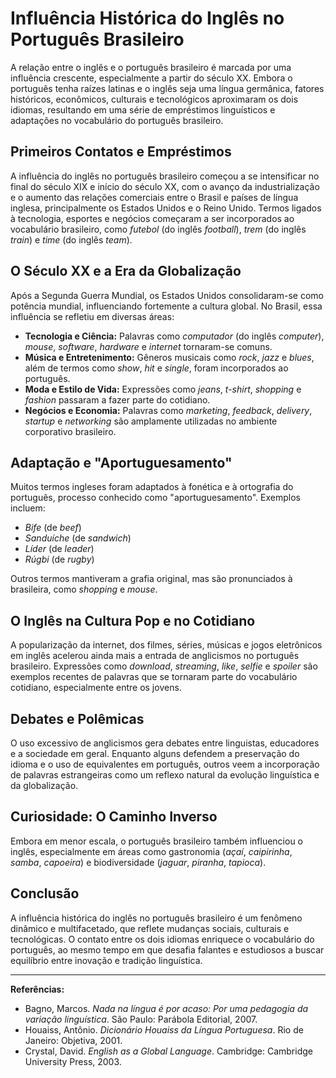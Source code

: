 
# Influência Histórica do Inglês no Português Brasileiro

A relação entre o inglês e o português brasileiro é marcada por uma influência crescente, especialmente a partir do século XX. Embora o português tenha raízes latinas e o inglês seja uma língua germânica, fatores históricos, econômicos, culturais e tecnológicos aproximaram os dois idiomas, resultando em uma série de empréstimos linguísticos e adaptações no vocabulário do português brasileiro.

## Primeiros Contatos e Empréstimos

A influência do inglês no português brasileiro começou a se intensificar no final do século XIX e início do século XX, com o avanço da industrialização e o aumento das relações comerciais entre o Brasil e países de língua inglesa, principalmente os Estados Unidos e o Reino Unido. Termos ligados à tecnologia, esportes e negócios começaram a ser incorporados ao vocabulário brasileiro, como *futebol* (do inglês *football*), *trem* (do inglês *train*) e *time* (do inglês *team*).

## O Século XX e a Era da Globalização

Após a Segunda Guerra Mundial, os Estados Unidos consolidaram-se como potência mundial, influenciando fortemente a cultura global. No Brasil, essa influência se refletiu em diversas áreas:

- **Tecnologia e Ciência:** Palavras como *computador* (do inglês *computer*), *mouse*, *software*, *hardware* e *internet* tornaram-se comuns.
- **Música e Entretenimento:** Gêneros musicais como *rock*, *jazz* e *blues*, além de termos como *show*, *hit* e *single*, foram incorporados ao português.
- **Moda e Estilo de Vida:** Expressões como *jeans*, *t-shirt*, *shopping* e *fashion* passaram a fazer parte do cotidiano.
- **Negócios e Economia:** Palavras como *marketing*, *feedback*, *delivery*, *startup* e *networking* são amplamente utilizadas no ambiente corporativo brasileiro.

## Adaptação e "Aportuguesamento"

Muitos termos ingleses foram adaptados à fonética e à ortografia do português, processo conhecido como "aportuguesamento". Exemplos incluem:

- *Bife* (de *beef*)
- *Sanduíche* (de *sandwich*)
- *Líder* (de *leader*)
- *Rúgbi* (de *rugby*)

Outros termos mantiveram a grafia original, mas são pronunciados à brasileira, como *shopping* e *mouse*.

## O Inglês na Cultura Pop e no Cotidiano

A popularização da internet, dos filmes, séries, músicas e jogos eletrônicos em inglês acelerou ainda mais a entrada de anglicismos no português brasileiro. Expressões como *download*, *streaming*, *like*, *selfie* e *spoiler* são exemplos recentes de palavras que se tornaram parte do vocabulário cotidiano, especialmente entre os jovens.

## Debates e Polêmicas

O uso excessivo de anglicismos gera debates entre linguistas, educadores e a sociedade em geral. Enquanto alguns defendem a preservação do idioma e o uso de equivalentes em português, outros veem a incorporação de palavras estrangeiras como um reflexo natural da evolução linguística e da globalização.

## Curiosidade: O Caminho Inverso

Embora em menor escala, o português brasileiro também influenciou o inglês, especialmente em áreas como gastronomia (*açaí*, *caipirinha*, *samba*, *capoeira*) e biodiversidade (*jaguar*, *piranha*, *tapioca*).

## Conclusão

A influência histórica do inglês no português brasileiro é um fenômeno dinâmico e multifacetado, que reflete mudanças sociais, culturais e tecnológicas. O contato entre os dois idiomas enriquece o vocabulário do português, ao mesmo tempo em que desafia falantes e estudiosos a buscar equilíbrio entre inovação e tradição linguística.

---
**Referências:**
- Bagno, Marcos. *Nada na língua é por acaso: Por uma pedagogia da variação linguística*. São Paulo: Parábola Editorial, 2007.
- Houaiss, Antônio. *Dicionário Houaiss da Língua Portuguesa*. Rio de Janeiro: Objetiva, 2001.
- Crystal, David. *English as a Global Language*. Cambridge: Cambridge University Press, 2003.
```
